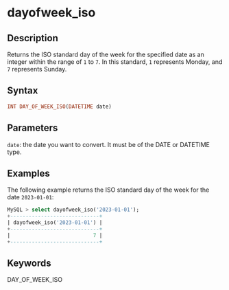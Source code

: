 ---
---

# dayofweek_iso

## Description

Returns the ISO standard day of the week for the specified date as an integer within the range of `1` to `7`. In this standard, `1` represents Monday, and `7` represents Sunday.

## Syntax

```Haskell
INT DAY_OF_WEEK_ISO(DATETIME date)
```

## Parameters

`date`: the date you want to convert. It must be of the DATE or DATETIME type.

## Examples

The following example returns the ISO standard day of the week for the date `2023-01-01`:

```SQL
MySQL > select dayofweek_iso('2023-01-01');
+-----------------------------+
| dayofweek_iso('2023-01-01') |
+-----------------------------+
|                           7 |
+-----------------------------+
```

## Keywords

DAY_OF_WEEK_ISO
